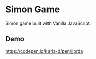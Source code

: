 # Simon Game
Simon game built with Vanilla JavaScript.

## Demo
https://codepen.io/karla-d/pen/jjbrda
